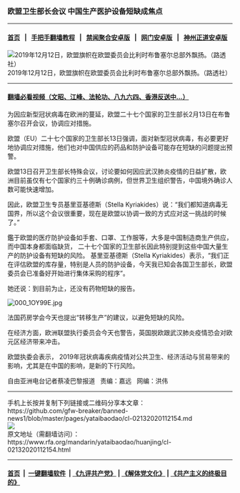 ### 欧盟卫生部长会议  中国生产医护设备短缺成焦点
------------------------

#### [首页](https://github.com/gfw-breaker/banned-news1/blob/master/README.md) &nbsp;&nbsp;|&nbsp;&nbsp; [手把手翻墙教程](https://github.com/gfw-breaker/guides/wiki) &nbsp;&nbsp;|&nbsp;&nbsp; [禁闻聚合安卓版](https://github.com/gfw-breaker/bn-android) &nbsp;&nbsp;|&nbsp;&nbsp; [网门安卓版](https://github.com/oGate2/oGate) &nbsp;&nbsp;|&nbsp;&nbsp; [神州正道安卓版](https://github.com/SzzdOgate/update) 



<div id="headerimg">
 <img alt="2019年12月12日，欧盟旗帜在欧盟委员会比利时布鲁塞尔总部外飘扬。（路透社）" src="https://www.rfa.org/mandarin/yataibaodao/huanjing/cl-02132020112154.html/2020-02-13T125559Z_1331104418_RC2OZE9I3WT1_RTRMADP_3_BRITAIN-EU-BANKS.JPG/@@images/f809d195-56fc-4332-bd59-53970c5dd736.jpeg" title="2019年12月12日，欧盟旗帜在欧盟委员会比利时布鲁塞尔总部外飘扬。（路透社）"/>
 <div id="headerimgcontents">
  <div id="headerimgcaption">
   <span>
    2019年12月12日，欧盟旗帜在欧盟委员会比利时布鲁塞尔总部外飘扬。（路透社）
   </span>
   <!-- zoomattribute -->
  </div>
  <!-- headerimgcaption -->
 </div>
 <!-- headerimagecontents -->
</div>

<hr/>


#### [翻墙必看视频（文昭、江峰、法轮功、八九六四、香港反送中...）](https://github.com/gfw-breaker/banned-news1/blob/master/pages/link3.md)

<div id="storytext">
 <div>
  <div class="slot_header">
  </div>
 </div>
 <p>
  为因应新型冠状病毒在欧洲的蔓延，欧盟二十七个国家的卫生部长2月13日在布鲁塞尔召开会议，协调应对措施。
 </p>
 <p>
  欧盟（EU）二十七个国家的卫生部长13日强调，面对新型冠状病毒，有必要更好地协调应对措施，他们也对中国供应的药品和防护设备可能存在短缺的问题提出预警。
 </p>
 <p>
 </p>
 <p>
 </p>
 <p>
  欧盟13日召开卫生部长特殊会议，讨论要如何因应武汉肺炎疫情的日益扩散，欧洲目前虽仅有七个国家约三十例确诊病例，但世界卫生组织警告，中国境外确诊人数可能快速增加。
 </p>
 <p>
  因此，欧盟卫生专员基里亚基德斯（Stella Kyriakides）说：“我们都知道病毒无国界，所以这个会议很重要，现在是欧盟以协调一致的方式应对这一挑战的时候了。”
 </p>
 <p>
  鑑于欧盟的医疗防护设备如手套、口罩、工作服等，大多是中国制造商生产供应，而中国本身都面临缺货， 二十七个国家的卫生部长因此特别提到这些中国大量生产的防护设备有短缺的风险。 基里亚基德斯（Stella Kyriakides）表示，“我们正在评估欧盟的库存量，特别是人员的防护设备，今天我已知会各国卫生部长，欧盟委员会已准备好开始进行集体采购的程序”。
 </p>
 <p>
  她还说：到目前为止，还没有药物短缺的报告。
 </p>
 <p>
  <img alt="000_1OY99E.jpg" class="image-inline" src="https://www.rfa.org/mandarin/yataibaodao/huanjing/cl-02132020112154.html/000_1OY99E.jpg" title="000_1OY99E.jpg"/>
 </p>
 <p>
  法国药房学会今天也提出“转移生产”的建议，以避免短缺的风险。
 </p>
 <p>
  在经济方面，欧洲联盟执行委员会今天也警告，英国脱欧跟武汉肺炎疫情恐会对欧元区经济带来冲击。
 </p>
 <p>
  欧盟执委会表示， 2019年冠状病毒疾病疫情对公共卫生、经济活动与贸易带来的影响，尤其是在中国的影响，是新的下行风险。
 </p>
 <p>
 </p>
 <p>
  自由亚洲电台记者蔡凌巴黎报道   责编：嘉远   网编：洪伟
 </p>
 <div>
 </div>
 <div>
 </div>
</div>

<hr/>
手机上长按并复制下列链接或二维码分享本文章：<br/>
https://github.com/gfw-breaker/banned-news1/blob/master/pages/yataibaodao/cl-02132020112154.md <br/>
<a href='https://github.com/gfw-breaker/banned-news1/blob/master/pages/yataibaodao/cl-02132020112154.md'><img src='https://github.com/gfw-breaker/banned-news1/blob/master/pages/yataibaodao/cl-02132020112154.md.png'/></a> <br/>
原文地址（需翻墙访问）：https://www.rfa.org/mandarin/yataibaodao/huanjing/cl-02132020112154.html


------------------------
#### [首页](https://github.com/gfw-breaker/banned-news1/blob/master/README.md) &nbsp;|&nbsp; [一键翻墙软件](https://github.com/gfw-breaker/nogfw/blob/master/README.md) &nbsp;| [《九评共产党》](https://github.com/gfw-breaker/9ping.md/blob/master/README.md#九评之一评共产党是什么) | [《解体党文化》](https://github.com/gfw-breaker/jtdwh.md/blob/master/README.md) | [《共产主义的终极目的》](https://github.com/gfw-breaker/gczydzjmd.md/blob/master/README.md)


<img src='http://gfw-breaker.win/banned-news/pages/yataibaodao/cl-02132020112154.md' width='0px' height='0px'/>